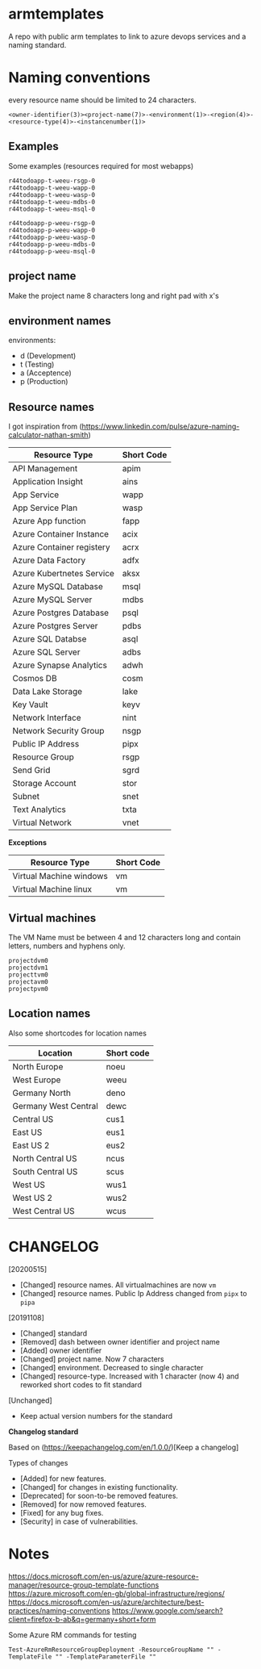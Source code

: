 # armtemplates

A repo with public arm templates to link to azure devops services and a naming standard.

# Naming conventions

every resource name should be limited to 24 characters.

```
<owner-identifier(3)><project-name(7)>-<environment(1)>-<region(4)>-<resource-type(4)>-<instancenumber(1)>
```

## Examples

Some examples (resources required for most webapps)
```
r44todoapp-t-weeu-rsgp-0
r44todoapp-t-weeu-wapp-0
r44todoapp-t-weeu-wasp-0
r44todoapp-t-weeu-mdbs-0
r44todoapp-t-weeu-msql-0

r44todoapp-p-weeu-rsgp-0
r44todoapp-p-weeu-wapp-0
r44todoapp-p-weeu-wasp-0
r44todoapp-p-weeu-mdbs-0
r44todoapp-p-weeu-msql-0
```

## project name

Make the project name 8 characters long and right pad with x's

## environment names

environments:
- d (Development)
- t (Testing)
- a (Acceptence)
- p (Production)

## Resource names

I got inspiration from (https://www.linkedin.com/pulse/azure-naming-calculator-nathan-smith) 

|Resource Type              |Short Code|
|---------------------------|----------|
|API Management             |apim      |
|Application Insight        |ains      |
|App Service                |wapp      |
|App Service Plan           |wasp      |
|Azure App function         |fapp      |
|Azure Container Instance   |acix      |
|Azure Container registery  |acrx      |
|Azure Data Factory         |adfx      |
|Azure Kubertnetes Service  |aksx      |
|Azure MySQL Database       |msql      |
|Azure MySQL Server         |mdbs      |
|Azure Postgres Database    |psql      |
|Azure Postgres Server      |pdbs      |
|Azure SQL Databse          |asql      |
|Azure SQL Server           |adbs      |
|Azure Synapse Analytics    |adwh      |
|Cosmos DB                  |cosm      |
|Data Lake Storage          |lake      |
|Key Vault                  |keyv      |
|Network Interface          |nint      |
|Network Security Group     |nsgp      |
|Public IP Address          |pipx      |
|Resource Group             |rsgp      |
|Send Grid                  |sgrd      |
|Storage Account            |stor      |
|Subnet                     |snet      |
|Text Analytics             |txta      |
|Virtual Network            |vnet      |

**Exceptions**

|Resource Type              |Short Code|
|---------------------------|----------|
|Virtual Machine windows    |vm        |
|Virtual Machine linux      |vm        |

## Virtual machines

The VM Name must be between 4 and 12 characters long and contain letters, numbers and hyphens only.

```
projectdvm0
projectdvm1
projecttvm0
projectavm0
projectpvm0
```

## Location names

Also some shortcodes for location names

|Location            |Short code|
|--------------------|----------|
|North Europe        |noeu      |
|West Europe         |weeu      |
|Germany North       |deno      |
|Germany West Central|dewc      |
|Central US          |cus1      |
|East US             |eus1      |
|East US 2           |eus2      |
|North Central US    |ncus      |
|South Central US    |scus      |
|West US             |wus1      |
|West US 2           |wus2      |
|West Central US     |wcus      |


# CHANGELOG

[20200515]
* [Changed] resource names. All virtualmachines are now `vm`
* [Changed] resource names. Public Ip Address changed from `pipx` to `pipa`

[20191108]
* [Changed] standard
* [Removed] dash between owner identifier and project name
* [Added] owner identifier
* [Changed] project name. Now 7 characters
* [Changed] environment. Decreased to single character
* [Changed] resource-type. Increased with 1 character (now 4) and reworked short codes to fit standard

[Unchanged]
* Keep actual version numbers for the standard

**Changelog standard**

Based on (https://keepachangelog.com/en/1.0.0/)[Keep a changelog]

Types of changes
* [Added] for new features.
* [Changed] for changes in existing functionality.
* [Deprecated] for soon-to-be removed features.
* [Removed] for now removed features.
* [Fixed] for any bug fixes.
* [Security] in case of vulnerabilities.


# Notes

https://docs.microsoft.com/en-us/azure/azure-resource-manager/resource-group-template-functions
https://azure.microsoft.com/en-gb/global-infrastructure/regions/
https://docs.microsoft.com/en-us/azure/architecture/best-practices/naming-conventions
https://www.google.com/search?client=firefox-b-ab&q=germany+short+form

Some Azure RM commands for testing

```
Test-AzureRmResourceGroupDeployment -ResourceGroupName "" -TemplateFile "" -TemplateParameterFile ""
```
